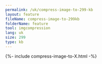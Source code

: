 ```yaml
---
permalink: /uk/compress-image-to-299-kb
layout: feature
fileName: compress-image-to-299kb
folderName: feature
tool: imgcompression
lang: uk
size: 299
type: kb
---
```


{%- include compress-image-to-X.html -%}
